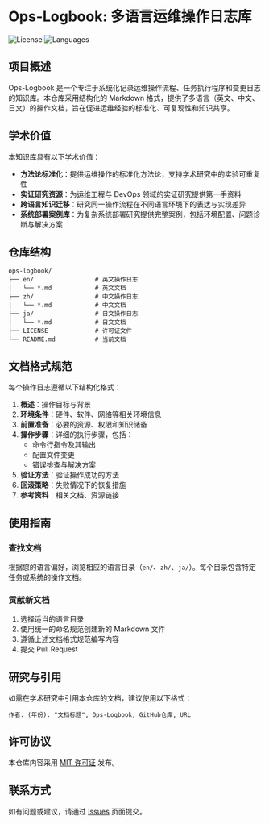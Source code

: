 # Ops-Logbook: 多语言运维操作日志库

![License](https://img.shields.io/github/license/username/ops-logbook)
![Languages](https://img.shields.io/badge/Languages-EN%20|%20ZH%20|%20JA-blue)

## 项目概述

Ops-Logbook 是一个专注于系统化记录运维操作流程、任务执行程序和变更日志的知识库。本仓库采用结构化的 Markdown 格式，提供了多语言（英文、中文、日文）的操作文档，旨在促进运维经验的标准化、可复现性和知识共享。

## 学术价值

本知识库具有以下学术价值：

- **方法论标准化**：提供运维操作的标准化方法论，支持学术研究中的实验可重复性
- **实证研究资源**：为运维工程与 DevOps 领域的实证研究提供第一手资料
- **跨语言知识迁移**：研究同一操作流程在不同语言环境下的表达与实现差异
- **系统部署案例库**：为复杂系统部署研究提供完整案例，包括环境配置、问题诊断与解决方案

## 仓库结构

```
ops-logbook/
├── en/                 # 英文操作日志
│   └── *.md            # 英文文档
├── zh/                 # 中文操作日志
│   └── *.md            # 中文文档
├── ja/                 # 日文操作日志
│   └── *.md            # 日文文档
├── LICENSE             # 许可证文件
└── README.md           # 当前文档
```

## 文档格式规范

每个操作日志遵循以下结构化格式：

1. **概述**：操作目标与背景
2. **环境条件**：硬件、软件、网络等相关环境信息
3. **前置准备**：必要的资源、权限和知识储备
4. **操作步骤**：详细的执行步骤，包括：
   - 命令行指令及其输出
   - 配置文件变更
   - 错误排查与解决方案
5. **验证方法**：验证操作成功的方法
6. **回滚策略**：失败情况下的恢复措施
7. **参考资料**：相关文档、资源链接

## 使用指南

### 查找文档

根据您的语言偏好，浏览相应的语言目录（`en/`、`zh/`、`ja/`）。每个目录包含特定任务或系统的操作文档。

### 贡献新文档

1. 选择适当的语言目录
2. 使用统一的命名规范创建新的 Markdown 文件
3. 遵循上述文档格式规范编写内容
4. 提交 Pull Request

## 研究与引用

如需在学术研究中引用本仓库的文档，建议使用以下格式：

```
作者. (年份). "文档标题", Ops-Logbook, GitHub仓库, URL
```

## 许可协议

本仓库内容采用 [MIT 许可证](LICENSE) 发布。

## 联系方式

如有问题或建议，请通过 [Issues](https://github.com/username/ops-logbook/issues) 页面提交。
